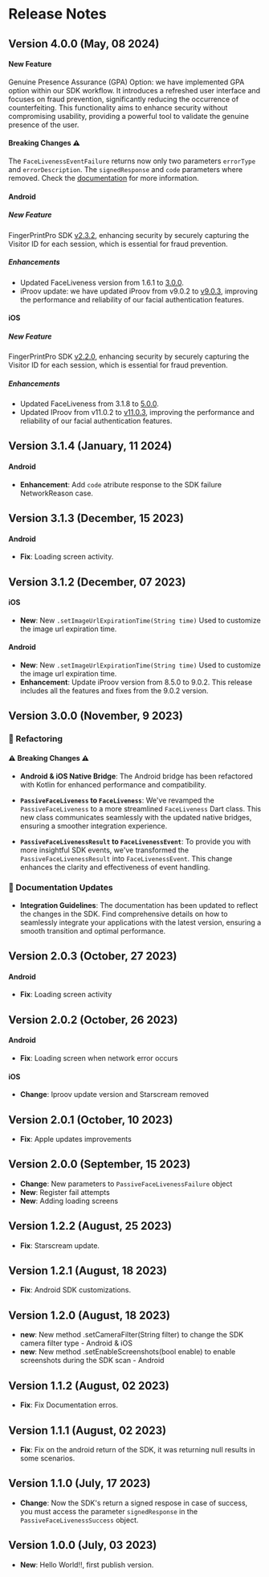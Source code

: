 # Release Notes

## Version 4.0.0 (May, 08 2024)

#### New Feature

Genuine Presence Assurance (GPA) Option: we have implemented GPA option within our SDK workflow. It introduces a refreshed user interface and focuses on fraud prevention, significantly reducing the occurrence of counterfeiting. This functionality aims to enhance security without compromising usability, providing a powerful tool to validate the genuine presence of the user.

#### Breaking Changes :warning:

The `FaceLivenessEventFailure` returns now only two parameters `errorType` and `errorDescription`. The `signedResponse` and `code` parameters where removed. Check the [documentation](README.md#facelivenesseventfailure) for more information.

#### Android

##### New Feature

FingerPrintPro SDK [v2.3.2](https://github.com/fingerprintjs/fingerprintjs-pro-android-demo/releases/tag/v2.3.2), enhancing security by securely capturing the Visitor ID for each session, which is essential for fraud prevention.

##### Enhancements

- Updated FaceLiveness version from 1.6.1 to [3.0.0](https://docs.caf.io/sdks/android/release-notes#faceliveness-3.0.0).
- iProov update: we have updated iProov from v9.0.2 to [v9.0.3](https://github.com/iProov/android/releases/tag/v9.0.3), improving the performance and reliability of our facial authentication features.

#### iOS

##### New Feature

FingerPrintPro SDK [v2.2.0](https://github.com/fingerprintjs/fingerprintjs-pro-ios/releases/tag/2.2.0), enhancing security by securely capturing the Visitor ID for each session, which is essential for fraud prevention.

##### Enhancements

- Updated FaceLiveness from 3.1.8 to [5.0.0](https://docs.caf.io/sdks/ios/release-notes#faceliveness-5.0.0).
- Updated IProov from v11.0.2 to [v11.0.3](https://github.com/iProov/ios/releases/tag/11.0.3), improving the performance and reliability of our facial authentication features.

## Version 3.1.4 (January, 11 2024)

#### Android

- **Enhancement**: Add `code` atribute response to the SDK failure NetworkReason case.

## Version 3.1.3 (December, 15 2023)

#### Android

- **Fix**: Loading screen activity.

## Version 3.1.2 (December, 07 2023)

#### iOS

- **New**: New `.setImageUrlExpirationTime(String time)` Used to customize the image url expiration time.

#### Android

- **New**: New `.setImageUrlExpirationTime(String time)` Used to customize the image url expiration time.
- **Enhancement**: Update iProov version from 8.5.0 to 9.0.2. This release includes all the features and fixes from the 9.0.2 version.

## Version 3.0.0 (November, 9 2023)

### :wrench: Refactoring

#### :warning: **Breaking Changes** :warning:

- **Android & iOS Native Bridge**: The Android bridge has been refactored with Kotlin for enhanced performance and compatibility.

- **`PassiveFaceLiveness` to `FaceLiveness`**: We've revamped the `PassiveFaceLiveness` to a more streamlined `FaceLiveness` Dart class. This new class communicates seamlessly with the updated native bridges, ensuring a smoother integration experience.

- **`PassiveFaceLivenessResult` to `FaceLivenessEvent`**: To provide you with more insightful SDK events, we've transformed the `PassiveFaceLivenessResult` into `FaceLivenessEvent`. This change enhances the clarity and effectiveness of event handling.

### :bookmark_tabs: Documentation Updates

- **Integration Guidelines**: The documentation has been updated to reflect the changes in the SDK. Find comprehensive details on how to seamlessly integrate your applications with the latest version, ensuring a smooth transition and optimal performance.

## Version 2.0.3 (October, 27 2023)

#### Android

- **Fix**: Loading screen activity

## Version 2.0.2 (October, 26 2023)

#### Android

- **Fix**: Loading screen when network error occurs

#### iOS

- **Change**: Iproov update version and Starscream removed

## Version 2.0.1 (October, 10 2023)

- **Fix**: Apple updates improvements

## Version 2.0.0 (September, 15 2023)

- **Change**: New parameters to `PassiveFaceLivenessFailure` object
- **New**: Register fail attempts
- **New**: Adding loading screens

## Version 1.2.2 (August, 25 2023)

- **Fix**: Starscream update.

## Version 1.2.1 (August, 18 2023)

- **Fix**: Android SDK customizations.

## Version 1.2.0 (August, 18 2023)

- **new**: New method .setCameraFilter(String filter) to change the SDK camera filter type - Android & iOS
- **new**: New method .setEnableScreenshots(bool enable) to enable screenshots during the SDK scan - Android

## Version 1.1.2 (August, 02 2023)

- **Fix**: Fix Documentation erros.

## Version 1.1.1 (August, 02 2023)

- **Fix**: Fix on the android return of the SDK, it was returning null results in some scenarios.

## Version 1.1.0 (July, 17 2023)

- **Change**: Now the SDK's return a signed respose in case of success, you must access the parameter `signedResponse` in the `PassiveFaceLivenessSuccess` object.

## Version 1.0.0 (July, 03 2023)

- **New**: Hello World!!, first publish version.
